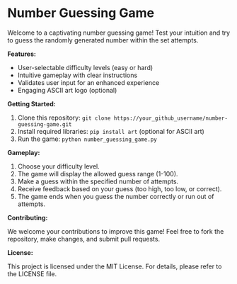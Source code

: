 # Number Guessing Game

Welcome to a captivating number guessing game! Test your intuition and try to guess the randomly generated number within the set attempts.

**Features:**

* User-selectable difficulty levels (easy or hard)
* Intuitive gameplay with clear instructions
* Validates user input for an enhanced experience
* Engaging ASCII art logo (optional)

**Getting Started:**

1. Clone this repository: `git clone https://your_github_username/number-guessing-game.git`
2. Install required libraries: `pip install art` (optional for ASCII art)
3. Run the game: `python number_guessing_game.py`

**Gameplay:**

1. Choose your difficulty level.
2. The game will display the allowed guess range (1-100).
3. Make a guess within the specified number of attempts.
4. Receive feedback based on your guess (too high, too low, or correct).
5. The game ends when you guess the number correctly or run out of attempts.

**Contributing:**

We welcome your contributions to improve this game! Feel free to fork the repository, make changes, and submit pull requests.

**License:**

This project is licensed under the MIT License. For details, please refer to the LICENSE file.
